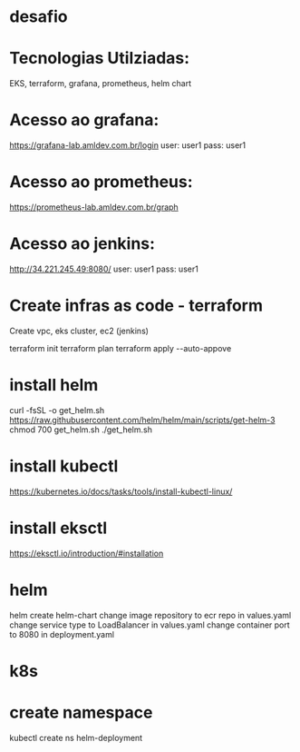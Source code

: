# desafio

# Tecnologias Utilziadas:
EKS, terraform, grafana, prometheus, helm chart

# Acesso ao grafana:
https://grafana-lab.amldev.com.br/login
user: user1
pass: user1

# Acesso ao prometheus:
https://prometheus-lab.amldev.com.br/graph

# Acesso ao jenkins:
http://34.221.245.49:8080/
user: user1
pass: user1

# Create infras as code - terraform
Create vpc, eks cluster, ec2 (jenkins)

terraform init
terraform plan
terraform apply --auto-appove

# install helm
curl -fsSL -o get_helm.sh https://raw.githubusercontent.com/helm/helm/main/scripts/get-helm-3
chmod 700 get_helm.sh
./get_helm.sh

# install kubectl
https://kubernetes.io/docs/tasks/tools/install-kubectl-linux/

# install eksctl
https://eksctl.io/introduction/#installation

# helm
helm create helm-chart
change image repository to ecr repo in values.yaml
change service type to LoadBalancer in values.yaml
change container port to 8080 in deployment.yaml

# k8s 
# create namespace
kubectl create ns helm-deployment
